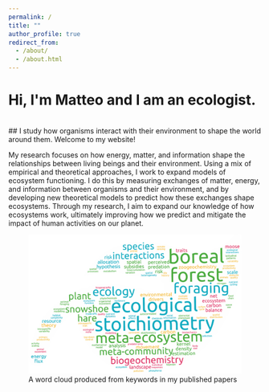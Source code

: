 ```yaml
---
permalink: /
title: ""
author_profile: true
redirect_from:
  - /about/
  - /about.html
---
```


# Hi, I'm Matteo and I am an ecologist.
<br>
## I study how organisms interact with their environment to shape the world around them. Welcome to my website!

My research focuses on how energy, matter, and information shape the relationships between living beings and their environment. Using a mix of empirical and theoretical approaches, I work to expand models of ecosystem functioning. I do this by measuring exchanges of matter, energy, and information between organisms and their environment, and by developing new theoretical models to predict how these exchanges shape ecosystems. Through my research, I aim to expand our knowledge of how ecosystems work, ultimately improving how we predict and mitigate the impact of human activities on our planet.

<figure>
<img src="../images/wordcloud.png" alt="A word cloud produced from keywords in my published papers" style = "float:center">
<figcaption>A word cloud produced from keywords in my published papers</figcaption>
</figure>
